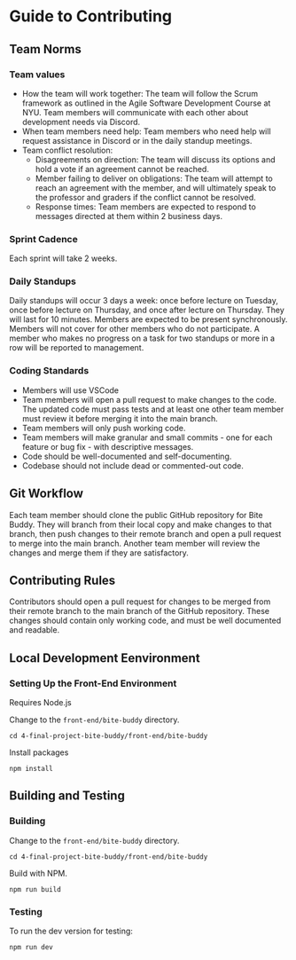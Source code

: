 # Guide to Contributing

## Team Norms

### Team values
- How the team will work together: The team will follow the Scrum framework as outlined in the Agile Software Development Course at NYU. Team members will communicate with each other about development needs via Discord.
- When team members need help: Team members who need help will request assistance in Discord or in the daily standup meetings.
- Team conflict resolution:
  - Disagreements on direction: The team will discuss its options and hold a vote if an agreement cannot be reached.
  - Member failing to deliver on obligations: The team will attempt to reach an agreement with the member, and will ultimately speak to the professor and graders if the conflict cannot be resolved.
  - Response times: Team members are expected to respond to messages directed at them within 2 business days.

### Sprint Cadence
Each sprint will take 2 weeks.

### Daily Standups
Daily standups will occur 3 days a week: once before lecture on Tuesday, once before lecture on Thursday, and once after lecture on Thursday. They will last for 10 minutes. Members are expected to be present synchronously. Members will not cover for other members who do not participate. A member who makes no progress on a task for two standups or more in a row will be reported to management.

### Coding Standards
- Members will use VSCode
- Team members will open a pull request to make changes to the code. The updated code must pass tests and at least one other team member must review it before merging it into the main branch.
- Team members will only push working code.
- Team members will make granular and small commits - one for each feature or bug fix - with descriptive messages.
- Code should be well-documented and self-documenting.
- Codebase should not include dead or commented-out code.

## Git Workflow
Each team member should clone the public GitHub repository for Bite Buddy. They will branch from their local copy and make changes to that branch, then push changes to their remote branch and open a pull request to merge into the main branch. Another team member will review the changes and merge them if they are satisfactory.

## Contributing Rules
Contributors should open a pull request for changes to be merged from their remote branch to the main branch of the GitHub repository. These changes should contain only working code, and must be well documented and readable.

## Local Development Eenvironment
### Setting Up the Front-End Environment
Requires Node.js

Change to the `front-end/bite-buddy` directory.
```
cd 4-final-project-bite-buddy/front-end/bite-buddy
```

Install packages
```
npm install
```

## Building and Testing
### Building
Change to the `front-end/bite-buddy` directory.
```
cd 4-final-project-bite-buddy/front-end/bite-buddy
```

Build with NPM.
```
npm run build
```

### Testing
To run the dev version for testing:
```
npm run dev
```